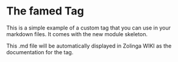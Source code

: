 # The famed <example-acme> Tag

This is a simple example of a custom tag that you can use in your markdown files. 
It comes with the new module skeleton.

This .md file will be automatically displayed in Zolinga WIKI as the documentation for the tag.

